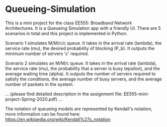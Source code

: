 # Queueing-Simulation
This is a mini project for the class EE555: Broadband Network Architectures. It is a Queueing Simulation app with a friendly UI. There are 5 scenarios in total and this project is implemented in Python.

Scenario 1 simulates M/M/c/c queue. It takes in the arrival rate (lambda), the service rate (mu), the desired probability of blocking (P_b). It outputs the minimum number of servers 'c' required. 

Scenario 2 simulates an M/M/c queue. It takes in the arrival rate (lambda), the service rate (mu), the probability that a server is busy (epsilon), and the average waiting time (alpha).  It outputs the number of servers required to satisfy the conditions, the average number of busy servers, and the average number of packets in the system.

... (please find detailed description in the assignment file: EE555-mini-project-Spring-2020.pdf) ...





The notation of queueing models are represented by Kendall's notation, more information can be found here: https://en.wikipedia.org/wiki/Kendall%27s_notation
